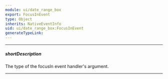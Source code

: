 ```yaml
---
module: ui/date_range_box
export: FocusInEvent
type: Object
inherits: NativeEventInfo
uid: ui/date_range_box:FocusInEvent
generateTypeLink: 
---
```

---
##### shortDescription
The type of the focusIn event handler's argument.

---
<!-- Description goes here -->